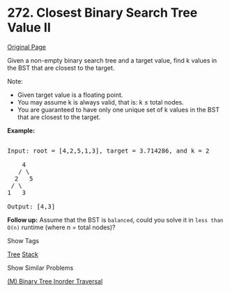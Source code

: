 # 272. Closest Binary Search Tree Value II  
[Original Page](https://leetcode.com/problems/closest-binary-search-tree-value-ii/)  

Given a non-empty binary search tree and a target value, find k values in the BST that are closest to the target.  

Note:  
* Given target value is a floating point.
* You may assume k is always valid, that is: k ≤ total nodes.
* You are guaranteed to have only one unique set of k values in the BST that are closest to the target.

**Example:**  
<pre> 
Input: root = [4,2,5,1,3], target = 3.714286, and k = 2

    4
   / \
  2   5
 / \
1   3

Output: [4,3]
</pre>

**Follow up:** 
Assume that the BST is `balanced`, could you solve it in `less than O(n)` runtime (where n = total nodes)?

<div>

<div id="tags" class="btn btn-xs btn-warning">Show Tags</div>

<span class="hidebutton">[Tree](/tag/tree/) [Stack](/tag/stack/)</span></div>

<div>

<div id="similar" class="btn btn-xs btn-warning">Show Similar Problems</div>

<span class="hidebutton">[(M) Binary Tree Inorder Traversal](/problems/binary-tree-inorder-traversal/)</span></div>